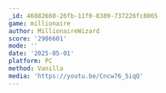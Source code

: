 ```yaml
---
_id: 46882660-26fb-11f0-8389-737226fc8065
game: millionaire
author: MillionaireWizard
score: '2906601'
mode: ''
date: '2025-05-01'
platform: PC
method: Vanilla
media: 'https://youtu.be/Cncw76_5iqQ'
---
```


